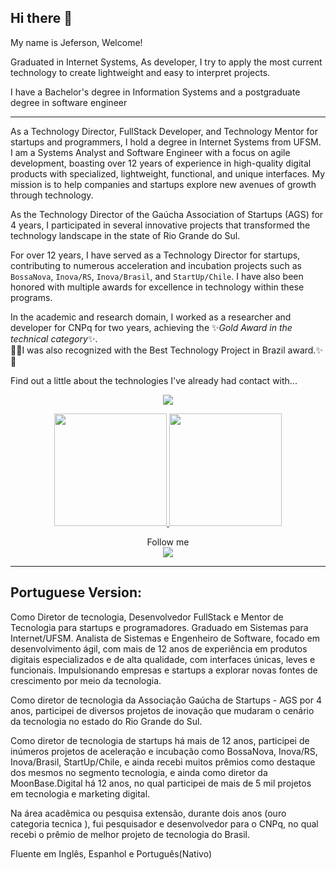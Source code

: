 ## Hi there 👋

My name is Jeferson, Welcome!

Graduated in Internet Systems, As developer, I try to apply the most current technology to create lightweight and easy to interpret projects.
<BR/>

I have a Bachelor's degree in Information Systems and a postgraduate degree in software engineer

<HR>
As a Technology Director, FullStack Developer, and Technology Mentor for startups and programmers, I hold a degree in Internet Systems from UFSM. I am a Systems Analyst and Software Engineer with a focus on agile development, boasting over 12 years of experience in high-quality digital products with specialized, lightweight, functional, and unique interfaces. My mission is to help companies and startups explore new avenues of growth through technology.<BR>


As the Technology Director of the Gaúcha Association of Startups (AGS) for 4 years, I participated in several innovative projects that transformed the technology landscape in the state of Rio Grande do Sul.

For over 12 years, I have served as a Technology Director for startups, contributing to numerous acceleration and incubation projects such as `BossaNova`, `Inova/RS`, `Inova/Brasil`, and `StartUp/Chile`. I have also been honored with multiple awards for excellence in technology within these programs. 

In the academic and research domain, I worked as a researcher and developer for CNPq for two years, 
achieving the ✨*Gold Award in the technical category*✨. <br/>
🥇✨I was also recognized with the Best Technology Project in Brazil award.✨🥇

Find out a little about the technologies I've already had contact with...

<p align="center">
  <a href="https://github.com/jefersoncunha">
    <img src="https://skillicons.dev/icons?i=laravel,php,git,github,html,css,sass,js,typescript,react,vue,nextjs,remix,nuxtjs,jquery,nodejs,mysql,postgres,mongodb,redis,npm,nginx,jenkins,docker,kubernetes,linux,ubuntu,aws,azure,gcp,heroku,babel,blender,gulp,java,cs,figma,postman,powershell,sentry,unreal,vscode,socketoi,webrtc,webpack,apple" />
  </a>
</p>
<p align="center">
  <a href="https://github.com/jefersoncunha">
    <img height="180em" src="https://github-readme-stats.vercel.app/api?username=jefersoncunha&show_icons=true&theme=dracula&include_all_commits=true&count_private=true" />
    <img height="180em" src="https://github-readme-stats.vercel.app/api/top-langs/?username=jefersoncunha&layout=compact&langs_count=7&theme=dracula" />
  </a>
</p>
<p align="center">
  Follow me<br>
  <a href="https://www.instagram.com/jefersonlcunha">
  <img src="https://skillicons.dev/icons?i=instagram" />
  </a>
</p>

<hr>

## Portuguese Version:

Como Diretor de tecnologia,  Desenvolvedor FullStack e Mentor de Tecnologia para startups e programadores. Graduado em Sistemas para Internet/UFSM. Analista de Sistemas e Engenheiro de Software, focado em desenvolvimento ágil, com mais de 12 anos de experiência em produtos digitais especializados e de alta qualidade, com interfaces únicas, leves e funcionais. Impulsionando empresas e startups a explorar novas fontes de crescimento por meio da tecnologia.

Como diretor de tecnologia da Associação Gaúcha de Startups - AGS  por 4 anos, participei de diversos projetos de inovação que mudaram o cenário da tecnologia no estado do Rio Grande do Sul. 

Como diretor de tecnologia de startups há mais de 12 anos, participei de inúmeros projetos de aceleração e incubação como BossaNova, Inova/RS, Inova/Brasil, StartUp/Chile, e ainda recebi muitos prêmios como destaque dos mesmos no segmento tecnologia, e ainda como diretor da MoonBase.Digital há 12 anos, no qual participei de mais de 5 mil projetos em tecnologia e marketing digital.

Na área acadêmica ou pesquisa extensão, durante dois anos (ouro categoria tecnica ), fui pesquisador e desenvolvedor para o CNPq, no qual recebi o prêmio de melhor projeto de tecnologia do Brasil.

Fluente em Inglês, Espanhol e Português(Nativo)

<!--
**jefersoncunha/jefersoncunha** is a ✨ _special_ ✨ repository because its `README.md` (this file) appears on your GitHub profile.


Here are some ideas to get you started:

- 🔭 I’m currently working on ...
- 🌱 I’m currently learning ...
- 👯 I’m looking to collaborate on ...
- 🤔 I’m looking for help with ...
- 💬 Ask me about ...
- 📫 How to reach me: ...
- 😄 Pronouns: ...
- ⚡ Fun fact: ...
-->
